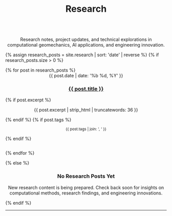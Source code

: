 ﻿---
layout: default
title: Research
permalink: /research/
---

<section class="section">
<div style="display: flex; justify-content: center;">
    <div>
        <p class="section-lead" style="text-align: center;">
            Research notes, project updates, and technical explorations in computational geomechanics, AI applications, and engineering innovation.
        </p>
        {% assign research_posts = site.research | sort: 'date' | reverse %}
        {% if research_posts.size > 0 %}
        <ul class="post-list" style="padding-left: 0;">
            {% for post in research_posts %}
            <li style="list-style: none;">
                <article class="post-card" style="margin-bottom: 2em;">
                    <time datetime="{{ post.date | date_to_xmlschema }}" style="display: block; text-align: center;">{{ post.date | date: '%b %d, %Y' }}</time>
                    <h3 style="text-align: center;"><a href="{{ post.url | relative_url }}">{{ post.title }}</a></h3>
                    {% if post.excerpt %}
                    <p style="text-align: center;">{{ post.excerpt | strip_html | truncatewords: 36 }}</p>
                    {% endif %}
                    {% if post.tags %}
                    <p class="post-card-meta" style="text-align: center;">
                        <small>{{ post.tags | join: ', ' }}</small>
                    </p>
                    {% endif %}
                </article>
            </li>
            {% endfor %}
        </ul>
        {% else %}
        <div class="empty-state" style="text-align: center;">
            <h3>No Research Posts Yet</h3>
            <p>New research content is being prepared. Check back soon for insights on computational methods, research findings, and engineering innovations.</p>
        </div>
        {% endif %}
    </div>
</div>
</section>

---